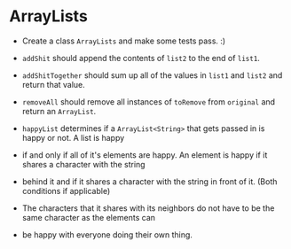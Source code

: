 # ArrayLists

* Create a class `ArrayLists` and make some tests pass. :)

* `addShit` should append the contents of `list2` to the end of `list1`.

* `addShitTogether` should sum up all of the values in `list1` and `list2` and return that value.

* `removeAll` should remove all instances of `toRemove` from `original` and return an `ArrayList`.

* `happyList` determines if a `ArrayList<String>` that gets passed in is happy or not. A list is happy 
* if and only if all of it's elements are happy. An element is happy if it shares a character with the string
* behind it and if it shares a character with the string in front of it. (Both conditions if applicable)
* The characters that it shares with its neighbors do not have to be the same character as the elements can 
* be happy with everyone doing their own thing.
